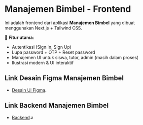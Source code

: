 # Manajemen Bimbel - Frontend

Ini adalah frontend dari aplikasi **Manajemen Bimbel** yang dibuat menggunakan Next.js + Tailwind CSS.

🎯 **Fitur utama**:
- Autentikasi (Sign In, Sign Up)
- Lupa password + OTP + Reset password
- Manajemen UI untuk siswa, tutor, admin (masih dalam proses)
- Ilustrasi modern & UI interaktif

## Link Desain Figma Manajemen Bimbel

- [Desain UI Figma](https://www.figma.com/design/xJptZfx4oK4eYOSoDRPeAE/UI-UX-LMS---Gluon-IT?node-id=0-1&t=0Rk034BKqJzwQqM3-1).

## Link Backend Manajemen Bimbel

- [Backend](https://github.com/rahmanfaisal0414/backend_bimbel).a
